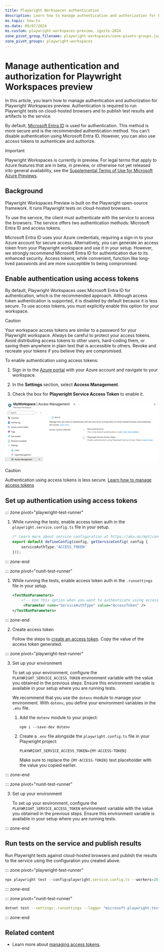```yaml
---
title: Playwright Workspaces authentication
description: Learn how to manage authentication and authorization for Playwright Workspaces preview
ms.topic: how-to
ms.date: 09/07/2024
ms.custom: playwright-workspaces-preview, ignite-2024
zone_pivot_group_filename: playwright-workspaces/zone-pivots-groups.json
zone_pivot_groups: playwright-workspaces
---
```


# Manage authentication and authorization for Playwright Workspaces preview

In this article, you learn how to manage authentication and authorization for Playwright Workspaces preview. Authentication is required to run Playwright tests on cloud-hosted browsers and to publish test results and artifacts to the service.

By default, [Microsoft Entra ID](/entra/identity/) is used for authentication. This method is more secure and is the recommended authentication method. You can't disable authentication using Microsoft Entra ID. However, you can also use access tokens to authenticate and authorize.


> [!IMPORTANT]
> Playwright Workspaces is currently in preview. For legal terms that apply to Azure features that are in beta, in preview, or otherwise not yet released into general availability, see the [Supplemental Terms of Use for Microsoft Azure Previews](https://azure.microsoft.com/support/legal/preview-supplemental-terms/).

## Background  

Playwright Workspaces Preview is built on the Playwright open-source framework. It runs Playwright tests on cloud-hosted browsers.

To use the service, the client must authenticate with the service to access the browsers. The service offers two authentication methods: Microsoft Entra ID and access tokens.

Microsoft Entra ID uses your Azure credentials, requiring a sign-in to your Azure account for secure access. Alternatively, you can generate an access token from your Playwright workspace and use it in your setup. However, we strongly recommend Microsoft Entra ID for authentication due to its enhanced security. Access tokens, while convenient, function like long-lived passwords and are more susceptible to being compromised.

## Enable authentication using access tokens

By default, Playwright Workspaces uses Microsoft Entra ID for authentication, which is the recommended approach. Although access token authentication is supported, it is disabled by default because it is less secure. To use access tokens, you must explicitly enable this option for your workspace.

> [!CAUTION]
> Your workspace access tokens are similar to a password for your Playwright workspace. Always be careful to protect your access tokens. Avoid distributing access tokens to other users, hard-coding them, or saving them anywhere in plain text that is accessible to others. Revoke and recreate your tokens if you believe they are compromised.

To enable authentication using access tokens:

1. Sign in to the [Azure portal](https://portal.azure.com) with your Azure account and navigate to your workspace.

1. In the **Settings** section, select **Access Management**.

1. Check the box for **Playwright Service Access Token** to enable it.

!["Screenshot that shows turning on authentication using access tokens."](media/how-to-manage-authentication/enable-access-token.png)

> [!CAUTION]
> Authentication using access tokens is less secure. [Learn how to manage access tokens](./how-to-manage-access-tokens.md)

## Set up authentication using access tokens

::: zone pivot="playwright-test-runner"

1. While running the tests, enable access token auth in the `playwright.service.config.ts` file in your setup. 

    ```typescript
    /* Learn more about service configuration at https://aka.ms/mpt/config */
    export default defineConfig(config, getServiceConfig( config {
        serviceAuthType:'ACCESS_TOKEN'
    }));
    ```
::: zone-end

::: zone pivot="nunit-test-runner"

1. While running the tests, enable access token auth in the `.runsettings` file in your setup. 

    ```xml
    <TestRunParameters>
        <!-- Use this option when you want to authenticate using access tokens. This mode of auth should be enabled for the workspace. -->
         <Parameter name="ServiceAuthType" value="AccessToken" />
    </TestRunParameters>
    ```
::: zone-end

2. Create access token 

    Follow the steps to [create an access token](./how-to-manage-access-tokens.md#generate-a-workspace-access-token). Copy the value of the access token generated.

::: zone pivot="playwright-test-runner"

3. Set up your environment

    To set up your environment, configure the `PLAYWRIGHT_SERVICE_ACCESS_TOKEN` environment variable with the value you obtained in the previous steps. Ensure this environment variable is available in your setup where you are running tests.

    We recommend that you use the `dotenv` module to manage your environment. With `dotenv`, you define your environment variables in the `.env` file.

    1. Add the `dotenv` module to your project:

        ```shell
        npm i --save-dev dotenv
        ```

    2. Create a `.env` file alongside the `playwright.config.ts` file in your Playwright project:
        
        ```
        PLAYWRIGHT_SERVICE_ACCESS_TOKEN={MY-ACCESS-TOKEN}
        ```

        Make sure to replace the `{MY-ACCESS-TOKEN}` text placeholder with the value you copied earlier.

::: zone-end

::: zone pivot="nunit-test-runner"

3. Set up your environment

    To set up your environment, configure the `PLAYWRIGHT_SERVICE_ACCESS_TOKEN` environment variable with the value you obtained in the previous steps. Ensure this environment variable is available in your setup where you are running tests.

::: zone-end

## Run tests on the service and publish results

Run Playwright tests against cloud-hosted browsers and publish the results to the service using the configuration you created above.

::: zone pivot="playwright-test-runner"
```typescript
npx playwright test --config=playwright.service.config.ts --workers=20
```
::: zone-end

::: zone pivot="nunit-test-runner"
```bash
dotnet test --settings:.runsettings --logger "microsoft-playwright-testing" -- NUnit.NumberOfTestWorkers=20
```
::: zone-end
## Related content

- Learn more about [managing access tokens](./how-to-manage-access-tokens.md).
